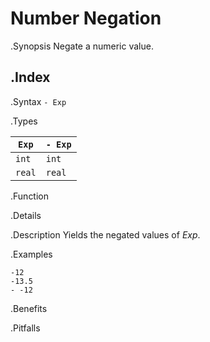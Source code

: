 # Number Negation

.Synopsis
Negate a numeric value.

.Index
-

.Syntax
`- Exp`

.Types


| `Exp`  |  `- Exp`  |
| --- | --- |
| `int`    |  `int`      |
| `real`   |  `real`     |


.Function

.Details

.Description
Yields the negated values of _Exp_.

.Examples
```rascal-shell
-12
-13.5
- -12
```

.Benefits

.Pitfalls

